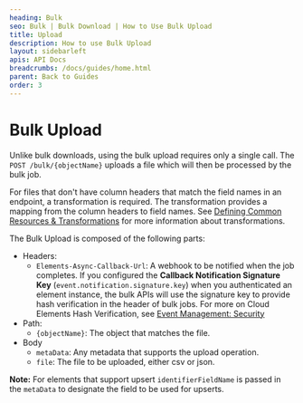 ```yaml
---
heading: Bulk
seo: Bulk | Bulk Download | How to Use Bulk Upload
title: Upload
description: How to use Bulk Upload
layout: sidebarleft
apis: API Docs
breadcrumbs: /docs/guides/home.html
parent: Back to Guides
order: 3
---
```


# Bulk Upload

Unlike bulk downloads, using the bulk upload requires only a single call. The `POST /bulk/{objectName}` uploads a file which will then be processed by the bulk job.

For files that don't have column headers that match the field names in an endpoint, a transformation is  required. The transformation provides a mapping from the column headers to field names. See [Defining Common Resources & Transformations](../common-resources/index.html) for more information about transformations.

The Bulk Upload is composed of the following parts:

- Headers:
  - `Elements-Async-Callback-Url`: A webhook to be notified when the job completes. If you configured the **Callback Notification Signature Key** (`event.notification.signature.key`) when you authenticated an element instance, the bulk APIs will use the signature key to provide hash verification in the header of bulk jobs. For more on Cloud Elements Hash Verification, see [Event Management: Security](/docs/guides/event-management/security.html)
- Path:
  - `{objectName}`: The object that matches the file.
- Body
  - `metaData`: Any metadata that supports the upload operation.
  - `file`: The file to be uploaded, either csv or json.

**Note:** For elements that support upsert `identifierFieldName` is passed in the `metaData` to designate the field to be used for upserts.
